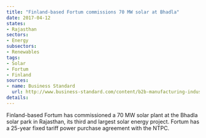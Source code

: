 ```yaml
---
title: "Finland-based Fortum commissions 70 MW solar at Bhadla"
date: 2017-04-12
states:
- Rajasthan
sectors:
- Energy
subsectors:
- Renewables
tags:
- Solar
- Fortum
- Finland
sources:
- name: Business Standard
  url: http://www.business-standard.com/content/b2b-manufacturing-industry/finnish-firm-fortum-commissions-70-mw-solar-project-in-rajasthan-117040700578_1.html
details:
---
```


Finland-based Fortum has commissioned a 70 MW solar plant at the Bhadla solar park in Rajasthan, its third and largest solar energy project. Fortum has a 25-year fixed tariff power purchase agreement with the NTPC.
